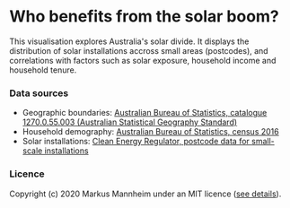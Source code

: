 # Who benefits from the solar boom?
This visualisation explores Australia's solar divide.
It displays the distribution of solar installations accross small areas (postcodes), and correlations with factors such as solar exposure, household income and household tenure.
### Data sources
- Geographic boundaries: [Australian Bureau of Statistics, catalogue 1270.0.55.003 (Australian Statistical Geography Standard)](https://www.abs.gov.au/AUSSTATS/abs@.nsf/DetailsPage/1270.0.55.003July%202016)
- Household demography: [Australian Bureau of Statistics, census 2016](https://www.abs.gov.au/census)
- Solar installations: [Clean Energy Regulator, postcode data for small-scale installations](http://www.cleanenergyregulator.gov.au/RET/Forms-and-resources/Postcode-data-for-small-scale-installations)
### Licence
Copyright (c) 2020 Markus Mannheim under an MIT licence ([see details](./licence.txt)).

